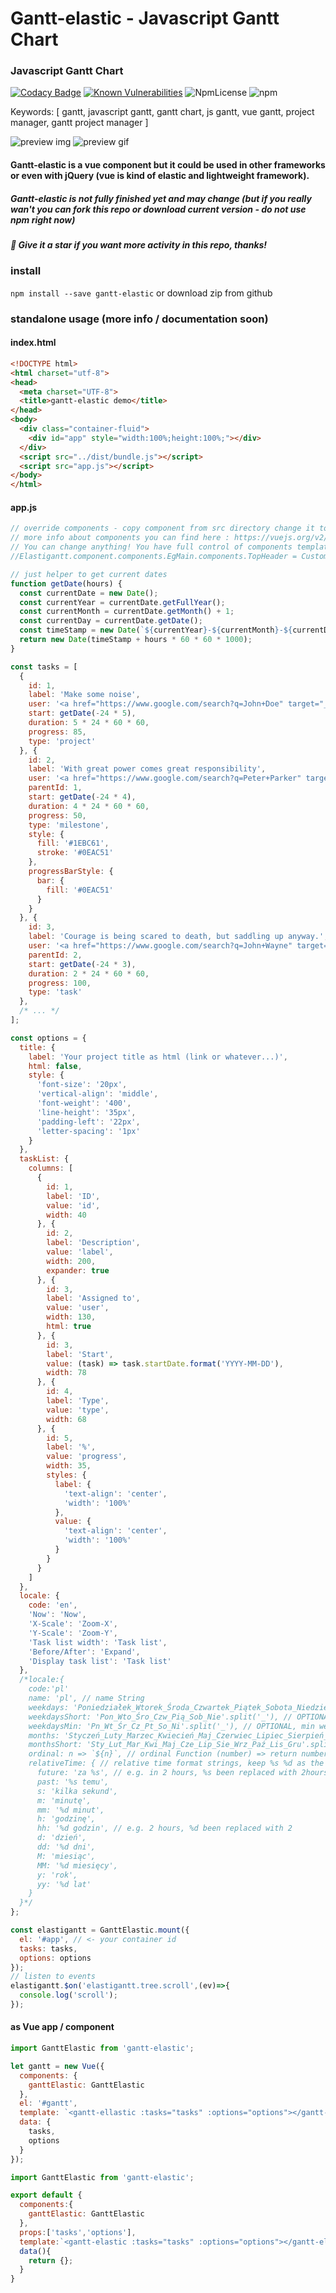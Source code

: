 # Gantt-elastic - Javascript Gantt Chart


### Javascript Gantt Chart

[![Codacy Badge](https://api.codacy.com/project/badge/Grade/de39273bf6c84e81a4da175907122d5a)](https://www.codacy.com/app/neuronetio/elastigantt?utm_source=github.com&amp;utm_medium=referral&amp;utm_content=neuronetio/elastigantt&amp;utm_campaign=Badge_Grade)
[![Known Vulnerabilities](https://snyk.io/test/github/neuronetio/elastigantt/badge.svg)](https://snyk.io/test/github/{username}/{repo})
![NpmLicense](https://img.shields.io/npm/l/elastigantt.svg)
![npm](https://img.shields.io/npm/dm/elastigantt.svg)

Keywords: [ gantt, javascript gantt, gantt chart, js gantt, vue gantt, project manager, gantt project manager ]

![preview img](https://github.com/neuronetio/elastigantt/raw/master/elastigantt.jpg)
![preview gif](https://github.com/neuronetio/elastigantt/raw/master/elastigantt.gif)


#### Gantt-elastic is a vue component but it could be used in other frameworks or even with jQuery (vue is kind of elastic and lightweight framework).

##### Gantt-elastic is not fully finished yet and may change (but if you really wan't you can fork this repo or download current version - do not use npm right now)

##### :star2: Give it a star if you want more activity in this repo, thanks!

### install
`npm install --save gantt-elastic` or download zip from github

### standalone usage (more info / documentation soon)

#### index.html
```html
<!DOCTYPE html>
<html charset="utf-8">
<head>
  <meta charset="UTF-8">
  <title>gantt-elastic demo</title>
</head>
<body>
  <div class="container-fluid">
    <div id="app" style="width:100%;height:100%;"></div>
  </div>
  <script src="../dist/bundle.js"></script>
  <script src="app.js"></script>
</body>
</html>
```
#### app.js
```javascript
// override components - copy component from src directory change it to object or compile *.vue to *.js
// more info about components you can find here : https://vuejs.org/v2/guide/index.html
// You can change anything! You have full control of components templates, events, data ... and so on!
//Elastigantt.component.components.EgMain.components.TopHeader = CustomHeader;

// just helper to get current dates
function getDate(hours) {
  const currentDate = new Date();
  const currentYear = currentDate.getFullYear();
  const currentMonth = currentDate.getMonth() + 1;
  const currentDay = currentDate.getDate();
  const timeStamp = new Date(`${currentYear}-${currentMonth}-${currentDay} 00:00:00`).getTime();
  return new Date(timeStamp + hours * 60 * 60 * 1000);
}

const tasks = [
  {
    id: 1,
    label: 'Make some noise',
    user: '<a href="https://www.google.com/search?q=John+Doe" target="_blank" style="color:#0077c0;">John Doe</a>',
    start: getDate(-24 * 5),
    duration: 5 * 24 * 60 * 60,
    progress: 85,
    type: 'project'
  }, {
    id: 2,
    label: 'With great power comes great responsibility',
    user: '<a href="https://www.google.com/search?q=Peter+Parker" target="_blank" style="color:#0077c0;">Peter Parker</a>',
    parentId: 1,
    start: getDate(-24 * 4),
    duration: 4 * 24 * 60 * 60,
    progress: 50,
    type: 'milestone',
    style: {
      fill: '#1EBC61',
      stroke: '#0EAC51'
    },
    progressBarStyle: {
      bar: {
        fill: '#0EAC51'
      }
    }
  }, {
    id: 3,
    label: 'Courage is being scared to death, but saddling up anyway.',
    user: '<a href="https://www.google.com/search?q=John+Wayne" target="_blank" style="color:#0077c0;">John Wayne</a>',
    parentId: 2,
    start: getDate(-24 * 3),
    duration: 2 * 24 * 60 * 60,
    progress: 100,
    type: 'task'
  },
  /* ... */
];

const options = {
  title: {
    label: 'Your project title as html (link or whatever...)',
    html: false,
    style: {
      'font-size': '20px',
      'vertical-align': 'middle',
      'font-weight': '400',
      'line-height': '35px',
      'padding-left': '22px',
      'letter-spacing': '1px'
    }
  },
  taskList: {
    columns: [
      {
        id: 1,
        label: 'ID',
        value: 'id',
        width: 40
      }, {
        id: 2,
        label: 'Description',
        value: 'label',
        width: 200,
        expander: true
      }, {
        id: 3,
        label: 'Assigned to',
        value: 'user',
        width: 130,
        html: true
      }, {
        id: 3,
        label: 'Start',
        value: (task) => task.startDate.format('YYYY-MM-DD'),
        width: 78
      }, {
        id: 4,
        label: 'Type',
        value: 'type',
        width: 68
      }, {
        id: 5,
        label: '%',
        value: 'progress',
        width: 35,
        styles: {
          label: {
            'text-align': 'center',
            'width': '100%'
          },
          value: {
            'text-align': 'center',
            'width': '100%'
          }
        }
      }
    ]
  },
  locale: {
    code: 'en',
    'Now': 'Now',
    'X-Scale': 'Zoom-X',
    'Y-Scale': 'Zoom-Y',
    'Task list width': 'Task list',
    'Before/After': 'Expand',
    'Display task list': 'Task list'
  },
  /*locale:{
    code:'pl'
    name: 'pl', // name String
    weekdays: 'Poniedziałek_Wtorek_Środa_Czwartek_Piątek_Sobota_Niedziela'.split('_'), // weekdays Array
    weekdaysShort: 'Pon_Wto_Śro_Czw_Pią_Sob_Nie'.split('_'), // OPTIONAL, short weekdays Array, use first three letters if not provided
    weekdaysMin: 'Pn_Wt_Śr_Cz_Pt_So_Ni'.split('_'), // OPTIONAL, min weekdays Array, use first two letters if not provided
    months: 'Styczeń_Luty_Marzec_Kwiecień_Maj_Czerwiec_Lipiec_Sierpień_Wrzesień_Październik_Listopad_Grudzień'.split('_'), // months Array
    monthsShort: 'Sty_Lut_Mar_Kwi_Maj_Cze_Lip_Sie_Wrz_Paź_Lis_Gru'.split('_'), // OPTIONAL, short months Array, use first three letters if not provided
    ordinal: n => `${n}`, // ordinal Function (number) => return number + output
    relativeTime: { // relative time format strings, keep %s %d as the same
      future: 'za %s', // e.g. in 2 hours, %s been replaced with 2hours
      past: '%s temu',
      s: 'kilka sekund',
      m: 'minutę',
      mm: '%d minut',
      h: 'godzinę',
      hh: '%d godzin', // e.g. 2 hours, %d been replaced with 2
      d: 'dzień',
      dd: '%d dni',
      M: 'miesiąc',
      MM: '%d miesięcy',
      y: 'rok',
      yy: '%d lat'
    }
  }*/
};

const elastigantt = GanttElastic.mount({
  el: '#app', // <- your container id
  tasks: tasks,
  options: options
});
// listen to events
elastigantt.$on('elastigantt.tree.scroll',(ev)=>{
  console.log('scroll');
});
```

#### as Vue app / component
```javascript
import GanttElastic from 'gantt-elastic';

let gantt = new Vue({
  components: {
    ganttElastic: GanttElastic
  },
  el: '#gantt',
  template: `<gantt-ellastic :tasks="tasks" :options="options"></gantt-elastic>`,
  data: {
    tasks,
    options
  }
});
```

```javascript
import GanttElastic from 'gantt-elastic';

export default {
  components:{
    ganttElastic: GanttElastic
  },
  props:['tasks','options'],
  template:`<gantt-elastic :tasks="tasks" :options="options"></gantt-elastic>`,
  data(){
    return {};
  }
}
```
